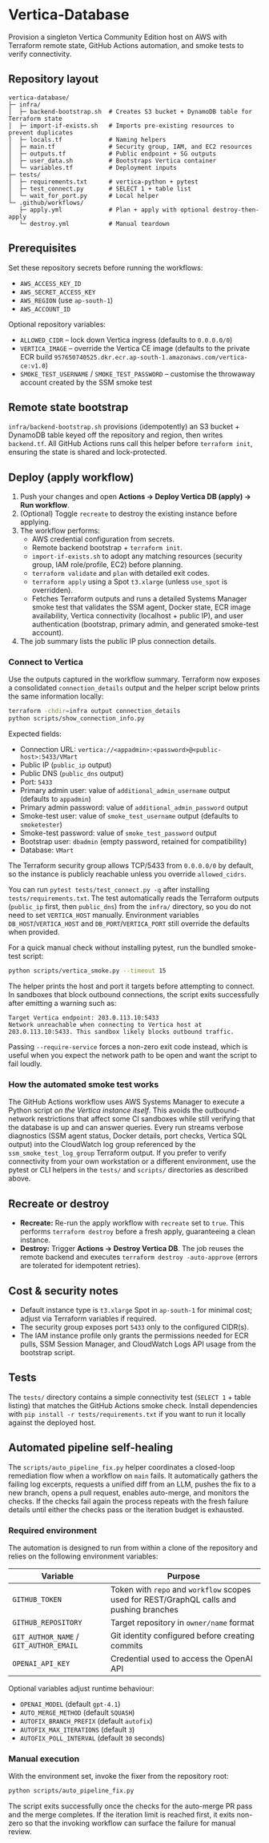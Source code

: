 # Vertica-Database

Provision a singleton Vertica Community Edition host on AWS with Terraform remote state, GitHub Actions automation, and smoke tests to verify connectivity.

## Repository layout

```
vertica-database/
├─ infra/
│  ├─ backend-bootstrap.sh  # Creates S3 bucket + DynamoDB table for Terraform state
│  ├─ import-if-exists.sh   # Imports pre-existing resources to prevent duplicates
│  ├─ locals.tf             # Naming helpers
│  ├─ main.tf               # Security group, IAM, and EC2 resources
│  ├─ outputs.tf            # Public endpoint + SG outputs
│  ├─ user_data.sh          # Bootstraps Vertica container
│  └─ variables.tf          # Deployment inputs
├─ tests/
│  ├─ requirements.txt      # vertica-python + pytest
│  ├─ test_connect.py       # SELECT 1 + table list
│  └─ wait_for_port.py      # Local helper
└─ .github/workflows/
   ├─ apply.yml             # Plan + apply with optional destroy-then-apply
   └─ destroy.yml           # Manual teardown
```

## Prerequisites

Set these repository secrets before running the workflows:

- `AWS_ACCESS_KEY_ID`
- `AWS_SECRET_ACCESS_KEY`
- `AWS_REGION` (use `ap-south-1`)
- `AWS_ACCOUNT_ID`

Optional repository variables:

- `ALLOWED_CIDR` – lock down Vertica ingress (defaults to `0.0.0.0/0`)
- `VERTICA_IMAGE` – override the Vertica CE image (defaults to the private ECR build `957650740525.dkr.ecr.ap-south-1.amazonaws.com/vertica-ce:v1.0`)
- `SMOKE_TEST_USERNAME` / `SMOKE_TEST_PASSWORD` – customise the throwaway account created by the SSM smoke test

## Remote state bootstrap

`infra/backend-bootstrap.sh` provisions (idempotently) an S3 bucket + DynamoDB table keyed off the repository and region, then writes `backend.tf`. All GitHub Actions runs call this helper before `terraform init`, ensuring the state is shared and lock-protected.

## Deploy (apply workflow)

1. Push your changes and open **Actions → Deploy Vertica DB (apply) → Run workflow**.
2. (Optional) Toggle `recreate` to destroy the existing instance before applying.
3. The workflow performs:
   - AWS credential configuration from secrets.
   - Remote backend bootstrap + `terraform init`.
   - `import-if-exists.sh` to adopt any matching resources (security group, IAM role/profile, EC2) before planning.
   - `terraform validate` and `plan` with detailed exit codes.
   - `terraform apply` using a Spot `t3.xlarge` (unless `use_spot` is overridden).
   - Fetches Terraform outputs and runs a detailed Systems Manager smoke test that validates the SSM agent, Docker state, ECR image availability, Vertica connectivity (localhost + public IP), and user authentication (bootstrap, primary admin, and generated smoke-test account).
4. The job summary lists the public IP plus connection details.

### Connect to Vertica

Use the outputs captured in the workflow summary. Terraform now exposes a consolidated
`connection_details` output and the helper script below prints the same information
locally:

```bash
terraform -chdir=infra output connection_details
python scripts/show_connection_info.py
```

Expected fields:

- Connection URL: `vertica://<appadmin>:<password>@<public-host>:5433/VMart`
- Public IP (`public_ip` output)
- Public DNS (`public_dns` output)
- Port: `5433`
- Primary admin user: value of `additional_admin_username` output (defaults to `appadmin`)
- Primary admin password: value of `additional_admin_password` output
- Smoke-test user: value of `smoke_test_username` output (defaults to `smoketester`)
- Smoke-test password: value of `smoke_test_password` output
- Bootstrap user: `dbadmin` (empty password, retained for compatibility)
- Database: `VMart`

The Terraform security group allows TCP/5433 from `0.0.0.0/0` by default, so the
instance is publicly reachable unless you override `allowed_cidrs`.

You can run `pytest tests/test_connect.py -q` after installing `tests/requirements.txt`. The test automatically reads the
Terraform outputs (`public_ip` first, then `public_dns`) from the `infra/` directory, so you do not need to set
`VERTICA_HOST` manually. Environment variables `DB_HOST`/`VERTICA_HOST` and `DB_PORT`/`VERTICA_PORT` still override the
defaults when provided.

For a quick manual check without installing pytest, run the bundled smoke-test script:

```bash
python scripts/vertica_smoke.py --timeout 15
```

The helper prints the host and port it targets before attempting to connect. In sandboxes that block outbound
connections, the script exits successfully after emitting a warning such as:

```
Target Vertica endpoint: 203.0.113.10:5433
Network unreachable when connecting to Vertica host at 203.0.113.10:5433. This sandbox likely blocks outbound traffic.
```

Passing `--require-service` forces a non-zero exit code instead, which is useful when you expect the network path to be
open and want the script to fail loudly.

### How the automated smoke test works

The GitHub Actions workflow uses AWS Systems Manager to execute a Python script _on the Vertica instance itself_. This
avoids the outbound-network restrictions that affect some CI sandboxes while still verifying that the database is up and
can answer queries. Every run streams verbose diagnostics (SSM agent status, Docker details, port checks, Vertica SQL output)
into the CloudWatch log group referenced by the `ssm_smoke_test_log_group` Terraform output. If you prefer to verify
connectivity from your own workstation or a different environment, use the pytest or CLI helpers in the `tests/` and `scripts/`
directories as described above.

## Recreate or destroy

- **Recreate:** Re-run the apply workflow with `recreate` set to `true`. This performs `terraform destroy` before a fresh apply, guaranteeing a clean instance.
- **Destroy:** Trigger **Actions → Destroy Vertica DB**. The job reuses the remote backend and executes `terraform destroy -auto-approve` (errors are tolerated for idempotent retries).

## Cost & security notes

- Default instance type is `t3.xlarge` Spot in `ap-south-1` for minimal cost; adjust via Terraform variables if required.
- The security group exposes port `5433` only to the configured CIDR(s).
- The IAM instance profile only grants the permissions needed for ECR pulls, SSM Session Manager, and CloudWatch Logs API usage from the bootstrap script.

## Tests

The `tests/` directory contains a simple connectivity test (`SELECT 1` + table listing) that matches the GitHub Actions smoke check. Install dependencies with `pip install -r tests/requirements.txt` if you want to run it locally against the deployed host.

## Automated pipeline self-healing

The `scripts/auto_pipeline_fix.py` helper coordinates a closed-loop remediation
flow when a workflow on `main` fails. It automatically gathers the failing log
excerpts, requests a unified diff from an LLM, pushes the fix to a new branch,
opens a pull request, enables auto-merge, and monitors the checks. If the checks
fail again the process repeats with the fresh failure details until either the
checks pass or the iteration budget is exhausted.

### Required environment

The automation is designed to run from within a clone of the repository and
relies on the following environment variables:

| Variable | Purpose |
| --- | --- |
| `GITHUB_TOKEN` | Token with `repo` and `workflow` scopes used for REST/GraphQL calls and pushing branches |
| `GITHUB_REPOSITORY` | Target repository in `owner/name` format |
| `GIT_AUTHOR_NAME` / `GIT_AUTHOR_EMAIL` | Git identity configured before creating commits |
| `OPENAI_API_KEY` | Credential used to access the OpenAI API |

Optional variables adjust runtime behaviour:

- `OPENAI_MODEL` (default `gpt-4.1`)
- `AUTO_MERGE_METHOD` (default `SQUASH`)
- `AUTOFIX_BRANCH_PREFIX` (default `autofix`)
- `AUTOFIX_MAX_ITERATIONS` (default `3`)
- `AUTOFIX_POLL_INTERVAL` (default `30` seconds)

### Manual execution

With the environment set, invoke the fixer from the repository root:

```bash
python scripts/auto_pipeline_fix.py
```

The script exits successfully once the checks for the auto-merge PR pass and the
merge completes. If the iteration limit is reached first, it exits non-zero so
that the invoking workflow can surface the failure for manual review.
